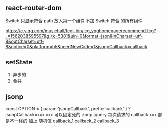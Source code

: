 ## react-router-dom
Switch  只显示符合  path 放入第一个组件
不加  Switch 符合  的所有组件



https://c.y.qq.com/musichall/fcgi-bin/fcg_yqqhomepagerecommend.fcg?_=1562038595597&g_tk=5381&uin=0&format=json&inCharset=utf-8&outCharset=utf-8&notice=0&platform=h5&needNewCode=1&jsonpCallback=callback


## setState
1. 异步的
2. 合并


## jsonp
const OPTION = {
  param:'jsonpCallback',
  prefix:'callback'
}
?jsonpCallback=xxx
xxx  可以固定死的
jsonp  jquery
每次请求的  callback  xxx 都是不一样的  加上 随机值
callback_1
callback_2
callback_3